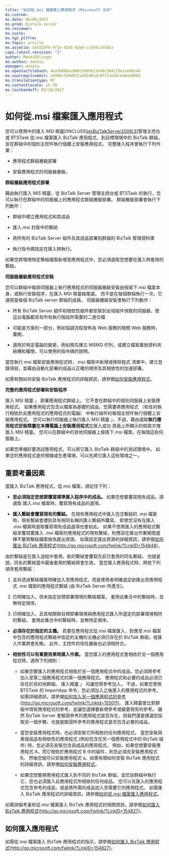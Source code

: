 ```yaml
---
title: "如何從.msi 檔案匯入應用程式 |Microsoft 文件"
ms.custom: 
ms.date: 06/08/2017
ms.prod: biztalk-server
ms.reviewer: 
ms.suite: 
ms.tgt_pltfrm: 
ms.topic: article
ms.assetid: a5472df9-9f1e-42d5-82e0-cc559caf56b3
caps.latest.revision: "2"
author: MandiOhlinger
ms.author: mandia
manager: anneta
ms.openlocfilehash: 4ea38086ea98923b05b23ed8c594175e1ce09e4d
ms.sourcegitcommit: cb908c540d8f1a692d01dc8f313e16cb4b4e696d
ms.translationtype: MT
ms.contentlocale: zh-TW
ms.lasthandoff: 09/20/2017
---
```

# <a name="how-to-import-an-application-from-an-msi-file"></a>如何從.msi 檔案匯入應用程式
您可以使用中的匯入 MSI 精靈[!INCLUDE[btsBizTalkServer2006r3](../includes/btsbiztalkserver2006r3-md.md)]管理主控台或 BTSTask 從.msi 檔案匯入 BizTalk 應用程式，到目標環境中的 BizTalk 群組，並在群組中的個別主控件執行個體上安裝應用程式。 完整匯入程序會執行下列作業：  
  
-   應用程式群組層級部署  
  
-   安裝應用程式的伺服器層級。  
  
 **群組層級應用程式部署**  
  
 藉由執行匯入 MIS 精靈，從 BizTalk Server 管理主控台或 BTSTask 的執行，您可以執行在群組中的伺服器上的應用程式群組層級部署。 群組層級部署會執行下列動作：  
  
-   群組中建立應用程式和其成品  
  
-   匯入.msi 封裝中的繫結  
  
-   將所有的 BizTalk Server 組件及其成品部署到群組的 BizTalk 管理資料庫  
  
-   執行指令碼指定在匯入時執行。  
  
 如果您將環境特定繫結檔案新增至應用程式中，您必須選取您想要在匯入時套用的繫結。  
  
 **伺服器層級應用程式安裝**  
  
 您可以群組中每部伺服器上執行應用程式的伺服器層級安裝由按兩下.msi 檔案本身，或執行安裝程序，在匯入 MSI 精靈結尾處。 而不是在每個群組執行一次，它通常是每個 BizTalk server 群組的成員。 伺服器層級安裝會執行下列動作：  
  
-   所有 BizTalk Server 組件和相依性組件都安裝到全域組件快取的伺服器，使這台電腦都具有所有執行階段所需要的二進位檔  
  
-   可能是方案的一部分，例如協調流程發佈為 Web 服務的相關 Web 服務時，彙總。  
  
-   適用於特定電腦的變更，例如預先建立 MSMQ 佇列，或建立檔案置放資料夾結構和權限，可以使用的指令碼的說明。  
  
 當您執行.msi 檔案安裝應用程式時，.msi 檔案中新增或移除程式 清單中，建立登錄項目，並藉由自動化部署的成品以正確的順序及其相依性的加速部署。  
  
 如需有關如何安裝 BizTalk 應用程式的詳細資訊，請參閱[如何安裝應用程式](../technical-guides/how-to-install-an-application.md)。  
  
 **完整的應用程式部署和安裝程序**  
  
 匯入 MSI 精靈 」 部署應用程式群組上。 它不會在群組中的個別伺服器上安裝應用程式。 如果應用程式包含以檔案為基礎的成品，您需要將應用程式 （和任何執行相依於此應用程式的應用程式的電腦） 中執行組件的每個主控件執行個體上安裝應用程式。 您可以執行伺服器上執行匯入 MSI 精靈 」，不過，藉由選取**執行應用程式安裝精靈在本機電腦上安裝應用程式**在匯入成功 頁面上所顯示的核取方塊匯入 MSI 精靈。 您可以在群組中的其他伺服器上按兩下.msi 檔案，在每個這些伺服器上。  
  
 如果您準備好要測試應用程式，可以將它匯入 BizTalk 群組中的測試環境中。 如果您的應用程式是供預備或生產環境，可以先將它匯入這些環境之一。  
  
## <a name="important-considerations"></a>重要考量因素  
 當匯入 BizTalk 應用程式，從.msi 檔案，請記住下列：  
  
-   **您必須指定您想要覆寫標準匯入程序中的成品。** 如果您想要覆寫現有成品，請選取 匯入.msi 檔案時，覆寫現有成品的選項。  
  
-   **匯入繫結會覆寫現有的繫結。** 在現有應用程式中匯入包含繫結的 .msi 檔案時，現有繫結會遭到具有相同名稱的匯入繫結所覆寫。 即使您沒有在匯入 .msi 檔案時選取覆寫現有成品選項也會如此。 如果不想用匯入的應用程式繫結來覆寫要匯入 .msi 檔案的應用程式的現有繫結，則應該在匯出作業期間選擇不要將繫結檔案做為匯出資源。 如需設定匯出資源的詳細資訊，請參閱[如何匯出 BizTalk 應用程式](http://go.microsoft.com/fwlink/?LinkID=154848)(http://go.microsoft.com/fwlink/?LinkID=154848)。  
  
 由於繫結是在匯入過程中套用，新的繫結會覆寫先前已套用的同名繫結。 也就是說，同名的繫結當中最後套用的繫結將會生效。 當您匯入應用程式時，將依下列順序套用繫結：  
  
1.  並非透過繫結檔案明確加入至應用程式，而是使用者明確選定欲匯出至應用程式 .msi 檔案的應用程式繫結 (由 BizTalk Server 所產生)。  
  
2.  已明確加入，但未指定目標部署環境的繫結檔案。 套用此集合中的繫結時，並無特定順序。  
  
3.  已明確加入，且其相關聯目標部署環境與應用程式匯入所選定的部署環境相符的繫結。 套用此集合中的繫結時，並無特定順序。  
  
-   **必須存在於指定的主機。** 若要在應用程式從.msi 檔案匯入，對應至.msi 檔案中包含的應用程式繫結中指定的主機的主機必須已存在於 BizTalk 群組，或匯入作業將會失敗。 此外，主控件的信任層級也必須相符合。  
  
-   **相依性可以有重要效果時匯入作業。** 當您匯入的應用程式會相依於另一個應用程式時，適用下列規則：  
  
    -   如果您要匯入的應用程式相依於另一個應用程式中的成品，您必須將參考加入至第二個應用程式的第一個應用程式。 應用程式和必要的成品必須已存在於目的地群組。 匯入精靈 」 可讓您將參考加入。 不過，如果您使用 BTSTask 的 ImportApp 命令，您必須加入之後匯入的應用程式的參考。 如需詳細資訊，請參閱[如何加入另一個應用程式的參考](http://go.microsoft.com/fwlink/?LinkId=155011)(http://go.microsoft.com/fwlink/?LinkId=155011)。 匯入精靈會比對群組中現有應用程式的參考，並讓您選擇要新增參考或變更現有的參考。 雖然 BizTalk Server 會驗證參考的應用程式是否存在，但我們還是建議您採取另一個步驟，也就是驗證所參考的應用程式是否包含必要的成品。  
  
    -   當您安裝應用程式時，也必須安裝它所相依的任何應用程式。 當您安裝與某個成品有相依性的應用程式 (例如包含在另一個應用程式中的 BizTalk 組件) 時，您必須先安裝包含該成品的應用程式。 例如，如果您想要安裝應用程式 A，而它相依於應用程式 B 中的組件，則您必須先安裝應用程式 B。 然後您就可以安裝應用程式 a。如需有關如何安裝 BizTalk 應用程式的詳細資訊，請參閱[如何安裝應用程式](../technical-guides/how-to-install-an-application.md)。  
  
    -   如果您想要將應用程式匯入到不同的 BizTalk 群組，並於該群組中執行它，您也必須匯入此應用程式所相依的任何成品。 您可以先匯入的應用程式包含參考的成品，或是將所需的成品加入至需要它的應用程式。 如需匯入 BizTalk 應用程式的詳細資訊，請參閱[如何從.msi 檔案匯入應用程式](../technical-guides/how-to-import-an-application-from-an-msi-file.md)。  
  
 如需詳細考量和從.msi 檔案匯入 BizTalk 應用程式的相關資訊，請參閱[如何匯入 BizTalk 應用程式](http://go.microsoft.com/fwlink/?LinkID=154827)(http://go.microsoft.com/fwlink/?LinkID=154827)。  
  
## <a name="how-to-import-an-application"></a>如何匯入應用程式  
 如需從.msi 檔案匯入 BizTalk 應用程式的指示，請參閱[如何匯入 BizTalk 應用程式](http://go.microsoft.com/fwlink/?LinkID=154827)(http://go.microsoft.com/fwlink/?LinkID=154827)。